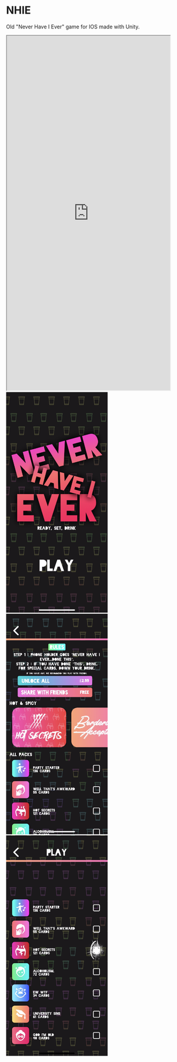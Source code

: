 # NHIE
Old "Never Have I Ever" game for IOS made with Unity.

<iframe src="https://vimeo.com/660008935h=fb0ed99657" width="444" height="960" allowfullscreen></iframe>

<img src="https://github.com/SecureCake/NHIE/blob/e96a229ccfcfe441a62049bc917d2aa8fa39bbc2/s1.PNG" width="276" height="597">
<img src="https://github.com/SecureCake/NHIE/blob/e96a229ccfcfe441a62049bc917d2aa8fa39bbc2/s2.PNG" width="276" height="597">
<img src="https://github.com/SecureCake/NHIE/blob/e96a229ccfcfe441a62049bc917d2aa8fa39bbc2/s3.PNG" width="276" height="597">
